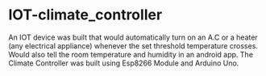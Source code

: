 # IOT-climate_controller
An IOT device was built that would automatically turn on an A.C or a heater (any electrical appliance) whenever the set threshold temperature crosses.
Would also tell the room temperature and humidity in an android app.
The Climate Controller was built using Esp8266 Module and Arduino Uno.
